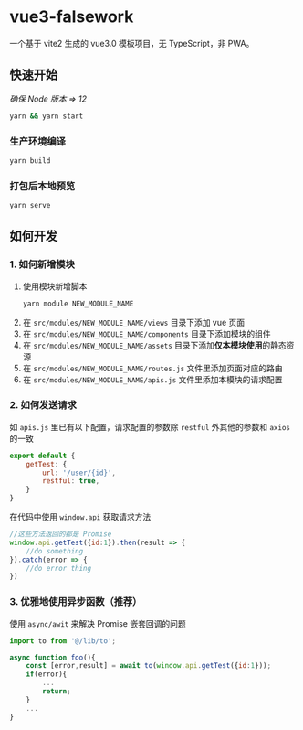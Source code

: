 # vue3-falsework
一个基于 vite2 生成的 vue3.0 模板项目，无 TypeScript，非 PWA。

## 快速开始
*确保 Node 版本 => 12*
```bash
yarn && yarn start
```

### 生产环境编译
```bash
yarn build
```

### 打包后本地预览
```bash
yarn serve
```

## 如何开发

### 1. 如何新增模块

1. 使用模块新增脚本
    ```bash
    yarn module NEW_MODULE_NAME
    ```
2. 在 `src/modules/NEW_MODULE_NAME/views` 目录下添加 vue 页面
3. 在 `src/modules/NEW_MODULE_NAME/components` 目录下添加模块的组件
3. 在 `src/modules/NEW_MODULE_NAME/assets` 目录下添加**仅本模块使用**的静态资源
4. 在 `src/modules/NEW_MODULE_NAME/routes.js` 文件里添加页面对应的路由
5. 在 `src/modules/NEW_MODULE_NAME/apis.js` 文件里添加本模块的请求配置

### 2. 如何发送请求

如 `apis.js` 里已有以下配置，请求配置的参数除 `restful` 外其他的参数和 `axios` 的一致
```javascript
export default {
    getTest: {
        url: '/user/{id}',
        restful: true,
    }
}
```

在代码中使用 `window.api` 获取请求方法
```javascript
//这些方法返回的都是 Promise
window.api.getTest({id:1}).then(result => {
    //do something
}).catch(error => {
    //do error thing  
})
```
### 3. 优雅地使用异步函数（推荐）

使用 `async/awit` 来解决 Promise 嵌套回调的问题
```javascript
import to from '@/lib/to';

async function foo(){
    const [error,result] = await to(window.api.getTest({id:1}));
    if(error){
        ...
        return;
    }
    ...
}
```
